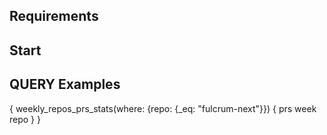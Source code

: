 ## Requirements

## Start


## QUERY Examples

{
  weekly_repos_prs_stats(where: {repo: {_eq: "fulcrum-next"}}) {
    prs
    week
    repo
  }
}

